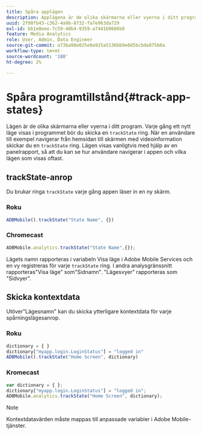 ```yaml
---
title: Spåra applägen
description: Applägena är de olika skärmarna eller vyerna i ditt program. Lär dig hur du spårar appstatus i programmet med hjälp av trackState-anropet.
uuid: 2f98fb43-c362-4a9b-8732-fa7e963da729
exl-id: bb1e0eee-7c59-40b4-9359-a7441b9686b8
feature: Media Analytics
role: User, Admin, Data Engineer
source-git-commit: a73ba98e025e0a915a5136bb9e0d5bcbde875b0a
workflow-type: tm+mt
source-wordcount: '188'
ht-degree: 2%

---
```


# Spåra programtillstånd{#track-app-states}

Lägen är de olika skärmarna eller vyerna i ditt program. Varje gång ett nytt läge visas i programmet bör du skicka en `trackState` ring. När en användare till exempel navigerar från hemsidan till skärmen med videoinformation skickar du en `trackState` ring. Lägen visas vanligtvis med hjälp av en panelrapport, så att du kan se hur användare navigerar i appen och vilka lägen som visas oftast.

## trackState-anrop

Du brukar ringa `trackState` varje gång appen läser in en ny skärm.

### Roku

```js
ADBMobile().trackState("State Name", {})
```

### Chromecast

```js
ADBMobile.analytics.trackState("State Name",{});
```

Lägets namn rapporteras i variabeln Visa läge i Adobe Mobile Services och en vy registreras för varje `trackState` ring. I andra analysgränssnitt rapporteras&quot;Visa läge&quot; som&quot;Sidnamn&quot;. &quot;Lägesvyer&quot; rapporteras som &quot;Sidvyer&quot;.

## Skicka kontextdata

Utöver&quot;Lägesnamn&quot; kan du skicka ytterligare kontextdata för varje spårningslägesanrop.

### Roku

```js
dictionary = { } 
dictionary["myapp.login.LoginStatus"] = "logged in"  
ADBMobile().trackState("Home Screen", dictionary)
```

### Kromecast

```js
var dictionary = { }; 
dictionary["myapp.login.LoginStatus"] = "logged in"; 
ADBMobile.analytics.trackState("Home Screen", dictionary); 
```

>[!NOTE]
>
>Kontextdatavärden måste mappas till anpassade variabler i Adobe Mobile-tjänster.
